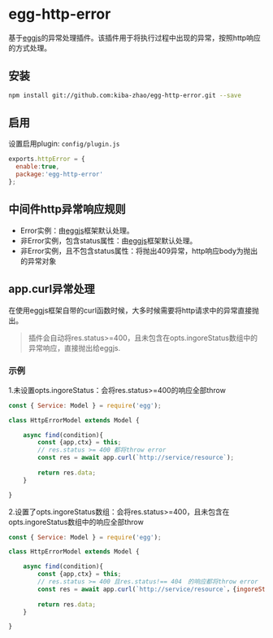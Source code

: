 # egg-http-error #
基于[eggjs](https://eggjs.org/zh-cn/index.html)的异常处理插件。该插件用于将执行过程中出现的异常，按照http响应的方式处理。

## 安装 ##
```bash
npm install git://github.com:kiba-zhao/egg-http-error.git --save
```

## 启用 ##
设置启用plugin: `config/plugin.js`
```javascript
exports.httpError = {
  enable:true,
  package:'egg-http-error'
};
```

## 中间件http异常响应规则 ##
* Error实例：由[eggjs](https://eggjs.org/zh-cn/index.html)框架默认处理。
* 非Error实例，包含status属性：由[eggjs](https://eggjs.org/zh-cn/index.html)框架默认处理。
* 非Error实例，且不包含status属性：将抛出409异常，http响应body为抛出的异常对象

## app.curl异常处理 ##
在使用eggjs框架自带的curl函数时候，大多时候需要将http请求中的异常直接抛出。
> 插件会自动将res.status>=400，且未包含在opts.ingoreStatus数组中的异常响应，直接抛出给eggjs.

### 示例 ###
1.未设置opts.ingoreStatus：会将res.status>=400的响应全部throw
```javascript
const { Service: Model } = require('egg');

class HttpErrorModel extends Model {

    async find(condition){
        const {app,ctx} = this;
        // res.status >= 400 都将throw error
        const res = await app.curl(`http://service/resource`);
        
        return res.data;
    }

}
```
2.设置了opts.ingoreStatus数组：会将res.status>=400，且未包含在opts.ingoreStatus数组中的响应全部throw
```javascript
const { Service: Model } = require('egg');

class HttpErrorModel extends Model {

    async find(condition){
        const {app,ctx} = this;
        // res.status >= 400 且res.status!== 404　的响应都将throw error
        const res = await app.curl(`http://service/resource`，{ingoreStatus:[404]});
        
        return res.data;
    }

}
```
